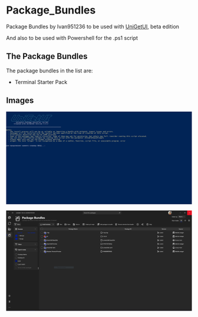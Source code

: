 # Package_Bundles
Package Bundles by Ivan951236 to be used with [UniGetUI](https://github.com/marticliment/UniGetUI), beta edition

And also to be used with Powershell for the .ps1 script

## The Package Bundles

The package bundles in the list are:

* Terminal Starter Pack

## Images

![Powershell Instance of the package bundle for Terminal Starter Pack](https://github.com/Ivan951236/Package_Bundles/blob/main/gallery/Powershell%20Script%20(Terminal%20Starter%20Pack).PNG?raw=true)

![Importing the bundle in UniGetUI](https://github.com/Ivan951236/Package_Bundles/blob/main/gallery/UniGetUI%20Bundle%20(Terminal%20Starter%20Pack).PNG?raw=true)
